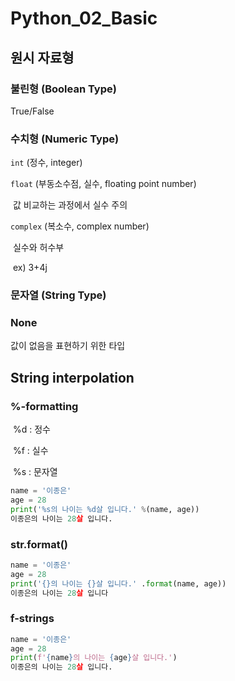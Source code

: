# Python_02_Basic

## 원시 자료형



### 불린형 (Boolean Type)

True/False

### 수치형 (Numeric Type)

`int` (정수, integer)

`float` (부동소수점, 실수, floating point number)

​	값 비교하는 과정에서 실수 주의

`complex` (복소수, complex number)

​	실수와 허수부

​		ex) 3+4j

### 문자열 (String Type)

### None

값이 없음을 표현하기 위한 타입



## String interpolation

### %-formatting

​	%d : 정수

​	%f : 실수

​	%s : 문자열

```python
name = '이종은'
age = 28
print('%s의 나이는 %d살 입니다.' %(name, age))
이종은의 나이는 28살 입니다.
```



### str.format()

```python
name = '이종은'
age = 28
print('{}의 나이는 {}살 입니다.' .format(name, age))
이종은의 나이는 28살 입니다
```



### f-strings

```python
name = '이종은'
age = 28
print(f'{name}의 나이는 {age}살 입니다.')
이종은의 나이는 28살 입니다.
```

